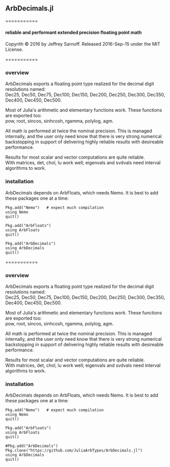 ## ArbDecimals.jl
=========== 
#### reliable and performant extended precision floating point math

Copyrith © 2016 by Jeffrey Sarnoff.  Released 2016-Sep-15 under the MIT License.

=========== 

### overview

ArbDecimals exports a floating point type realized for the decimal digit resolutions named:    
Dec25, Dec50, Dec75, Dec100, Dec150, Dec200, Dec250, Dec300, Dec350, Dec400, Dec450, Dec500.

Most of Julia's arithmetic and elementary functions work. These functions are exported too:   
     pow, root, sincos, sinhcosh, rgamma, polylog, agm.

All math is performed at twice the nominal precision.  This is managed internally, and
the user only need know that there is very strong numerical backstopping in support of
delivering highly reliable results with desireable performance.

Results for most scalar and vector computations are quite reliable.  
With matrices, det, chol, lu work well; eigenvals and svdvals need interval algorithms to work.



### installation

ArbDecimals depends on ArbFloats, which needs Nemo.  It is best to add these packages one at a time:
```
Pkg.add("Nemo")   # expect much compilation
using Nemo
quit()

Pkg.add("ArbFloats")
using ArbFloats
quit()

Pkg.add("ArbDecimals")
using ArbDecimals
quit()
```


=========== 

### overview

ArbDecimals exports a floating point type realized for the decimal digit resolutions named:    
Dec25, Dec50, Dec75, Dec100, Dec150, Dec200, Dec250, Dec300, Dec350, Dec400, Dec450, Dec500.

Most of Julia's arithmetic and elementary functions work. These functions are exported too:   
     pow, root, sincos, sinhcosh, rgamma, polylog, agm.

All math is performed at twice the nominal precision.  This is managed internally, and
the user only need know that there is very strong numerical backstopping in support of
delivering highly reliable results with desireable performance.

Results for most scalar and vector computations are quite reliable.  
With matrices, det, chol, lu work well; eigenvals and svdvals need interval algorithms to work.



### installation

ArbDecimals depends on ArbFloats, which needs Nemo.  It is best to add these packages one at a time:
```
Pkg.add("Nemo")   # expect much compilation
using Nemo
quit()

Pkg.add("ArbFloats")
using ArbFloats
quit()

#Pkg.add("ArbDecimals")
Pkg.clone("https://github.com/JuliaArbTypes/ArbDecimals.jl")
using ArbDecimals
quit()
```

